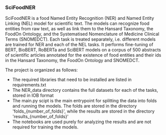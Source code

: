 ### SciFoodNER

SciFoodNER is a food Named Entity Recognition (NER) and Named Entity Linking (NEL) model for scientific text.
The models can recognize food entities from raw text, as well as link them to the Hansard Taxonomy, the FoodOn Ontology, and the Systematised Nomenclature of Medicine Clinical Terms (SNOMEDCT). Each task is treated separately, i.e. different models are trained for NER and each of the NEL tasks.
It performs fine-tuning of BERT, BioBERT, RoBERTa and SciBERT models on a corpus of 500 abstracts of scientific articles annotated for the existence of food entities and their ids in the Hansard Taxonomy, the FoodOn Ontology and SNOMEDCT.

The project is organized as follows:
- The required libraries that need to be installed are listed in requirements.txt
- The NER_data directory contains the full datasets for each of the tasks, stored in IOB format
- The main.py scipt is the main entrypoint for splitting the data into folds and running the models. The folds are stored in the directory 'folds_{number_of_folds}', while the results are stored in the directory 'results_{number_of_folds}'
- The notebooks are used purely for analyzing the results and are not required for training the models.